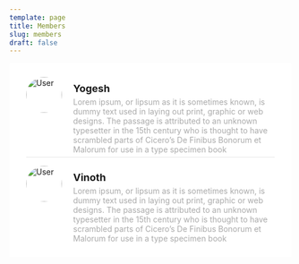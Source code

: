 ```yaml
---
template: page
title: Members
slug: members
draft: false
---
```

<style>
  .list{background:#fff;border-radius:2px;list-style:none;padding:10px 20px}.list-item{display:flex;margin:10px;padding-bottom:5px;padding-top:5px;border-bottom:1px solid rgba(0,0,0,.1)}.list-item:last-child{border-bottom:none}.list-item-image{border-radius:50%;width:64px}.list-item-content{margin-left:20px}.list-item-content h4,.list-item-content p{margin:0}.list-item-content h4{margin-top:10px;font-size:18px}.list-item-content p{margin-top:5px;color:#aaa;max-width:800px}
</style>

<ul class="list">
  <!-- LIST ITEM STARTS -->
  <li class="list-item">
    <div>
      <img src="https://writersark.com/media/user-1-.svg" alt="User" class="list-item-image">
    </div>
    <div class="list-item-content">
      <h4>Yogesh</h4>
      <p>
        Lorem ipsum, or lipsum as it is sometimes known, is dummy text used in
        laying out print, graphic or web designs. The passage is attributed to
        an unknown typesetter in the 15th century who is thought to have
        scrambled parts of Cicero’s De Finibus Bonorum et Malorum for use in a
        type specimen book
      </p>
    </div>
  </li>
  <!-- LIST ITEM ENDS -->



  <!-- LIST ITEM STARTS -->
  <li class="list-item">
    <div>
      <img src="https://writersark.com/media/user-1-.svg" alt="User" class="list-item-image">
    </div>
    <div class="list-item-content">
      <h4>Vinoth</h4>
      <p>
        Lorem ipsum, or lipsum as it is sometimes known, is dummy text used in
        laying out print, graphic or web designs. The passage is attributed to
        an unknown typesetter in the 15th century who is thought to have
        scrambled parts of Cicero’s De Finibus Bonorum et Malorum for use in a
        type specimen book
      </p>
    </div>
  </li>
  <!-- LIST ITEM ENDS -->
</ul>
